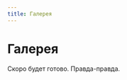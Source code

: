 ```yaml
---
title: Галерея
---
```


<div class="col-md-12">
  <h1>Галерея</h1>
  <div class="hr"></div>
  <div class="text-center">Скоро будет готово. Правда-правда.</div>
</div>